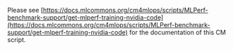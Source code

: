 Please see [https://docs.mlcommons.org/cm4mlops/scripts/MLPerf-benchmark-support/get-mlperf-training-nvidia-code](https://docs.mlcommons.org/cm4mlops/scripts/MLPerf-benchmark-support/get-mlperf-training-nvidia-code) for the documentation of this CM script.
